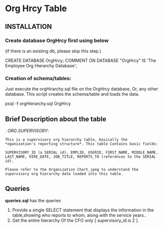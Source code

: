 Org Hrcy Table
==================

INSTALLATION
------------
### Create database OrgHrcy first using below
(if there is an existing db, please skip this step.)

CREATE DATABASE OrgHrcy;
COMMENT ON DATABASE "OrgHrcy" IS 'The Employee Org Hierarchy Database';

### Creation of schema/tables:

 Just execute the orgHirarchy.sql file on the OrgHrcy database, Or, any other database. This script creates the schema/table and loads the data.
  
  psql -f orgHierarchy.sql OrgHrcy


Brief Description about the table
----------------------------------
. *ORG.SUPERVISORY*: 

    This is a supervisory org hierarchy table, basically the *oganization's reporting structure*. This table Contains basic fields:
	
	SUPERVISORY_ID (a SERIAL id), EMPLID, USERID, FIRST_NAME, MIDDLE_NAME, LAST_NAME, HIRE_DATE, JOB_TITLE, REPORTS_TO (references to the SERIAL id).

    Please refer to the Organization Chart.jpeg to understand the supervisory org hierarchy data loaded into this table.

Queries
----------
**queries.sql** has the queries

1. Provide a single SELECT statement that displays the information in the table,showing who reports to whom, along with the service years..
2. Get the entire hierarchy Of the CFO only [ supervisory_id is 2 ].
